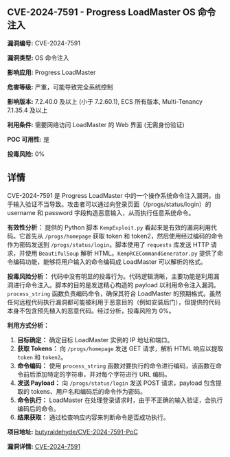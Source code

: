 ## CVE-2024-7591 - Progress LoadMaster OS 命令注入

**漏洞编号:** CVE-2024-7591

**漏洞类型:** OS 命令注入

**影响应用:** Progress LoadMaster

**危害等级:** 严重，可能导致完全系统控制

**影响版本:** 7.2.40.0 及以上 (小于 7.2.60.1), ECS 所有版本, Multi-Tenancy 7.1.35.4 及以上

**利用条件:** 需要网络访问 LoadMaster 的 Web 界面 (无需身份验证)

**POC 可用性:** 是

**投毒风险:** 0%

## 详情

CVE-2024-7591 是 Progress LoadMaster 中的一个操作系统命令注入漏洞，由于输入验证不当导致。攻击者可以通过向登录页面（/progs/status/login）的 username 和 password 字段构造恶意输入，从而执行任意系统命令。

**有效性分析：**
提供的 Python 脚本 `KempExploit.py` 看起来是有效的漏洞利用代码。它首先从 `/progs/homepage` 获取 token 和 token2，然后使用经过编码的命令作为密码发送到 `/progs/status/login`。脚本使用了 `requests` 库发送 HTTP 请求，并使用 `BeautifulSoup` 解析 HTML。`KempRCECommandGenerator.py` 提供了命令编码功能，能够将用户输入的命令编码成 LoadMaster 可以解析的格式。

**投毒风险分析：**
代码中没有明显的投毒行为。代码逻辑清晰，主要功能是利用漏洞进行命令注入。脚本的目的是发送精心构造的 payload 以利用命令注入漏洞。`process_string` 函数负责编码命令，确保其符合 LoadMaster 的预期格式。虽然任何远程代码执行漏洞都可能被利用于恶意目的（例如安装后门），但提供的代码本身不包含预先植入的恶意代码。经过分析，投毒风险为 0%。

**利用方式分析：**
1.  **目标确定：** 确定目标 LoadMaster 实例的 IP 地址和端口。
2.  **获取 Tokens：** 向 `/progs/homepage` 发送 GET 请求，解析 HTML 响应以提取 `token` 和 `token2`。
3.  **命令编码：** 使用 `process_string` 函数对要执行的命令进行编码，该函数在命令前后添加特定的字符串，并对每个字符进行 URL 编码。
4.  **发送 Payload：**  向 `/progs/status/login` 发送 POST 请求，payload 包含提取的 tokens、用户名和编码后的命令作为密码。
5.  **命令执行：**  LoadMaster 在处理登录请求时，由于不正确的输入验证，会执行编码后的命令。
6.  **结果获取：**  通过检查响应内容来判断命令是否成功执行。

**项目地址:** [butyraldehyde/CVE-2024-7591-PoC](https://github.com/butyraldehyde/CVE-2024-7591-PoC)

**漏洞详情:** [CVE-2024-7591](https://nvd.nist.gov/vuln/detail/CVE-2024-7591)